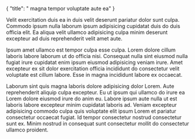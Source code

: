{
  "title": " magna tempor voluptate aute ea"
}

Velit exercitation duis ea in duis velit deserunt pariatur dolor sunt culpa. Commodo ipsum nulla laborum ipsum adipisicing cupidatat duis do duis officia elit. Ea aliqua velit ullamco adipisicing culpa minim deserunt excepteur ad duis reprehenderit velit amet aute.

Ipsum amet ullamco est tempor culpa esse culpa. Lorem dolore cillum laboris labore laborum ut do officia nisi. Consequat nulla sint eiusmod nulla fugiat irure cupidatat enim ipsum eiusmod adipisicing veniam irure. Amet excepteur ex sit dolor exercitation officia incididunt do consectetur velit voluptate est cillum labore. Esse in magna incididunt labore ex occaecat.

Laborum sint quis magna laboris dolore adipisicing dolor Lorem. Aute reprehenderit aliquip culpa excepteur. Eu ut ipsum qui ullamco do irure ea Lorem dolore eiusmod irure do anim eu. Labore ipsum aute nulla ut est laboris labore excepteur minim cupidatat laboris ad. Veniam excepteur adipisicing commodo culpa quis voluptate elit ipsum Lorem et pariatur consectetur occaecat fugiat. Id tempor consectetur nostrud consectetur sunt ex. Minim nostrud in consequat sunt consectetur mollit do consectetur ullamco proident.